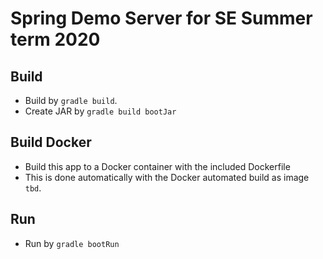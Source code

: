 # Spring Demo Server for SE Summer term 2020

## Build
- Build by `gradle build`.
- Create JAR by `gradle build bootJar`

## Build Docker
- Build this app to a Docker container with the included Dockerfile
- This is done automatically with the Docker automated build as image `tbd`.

## Run
- Run by `gradle bootRun`
